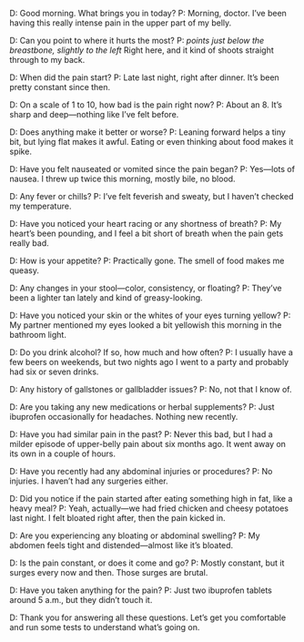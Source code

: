 D: Good morning. What brings you in today? P: Morning, doctor. I’ve been having
this really intense pain in the upper part of my belly.

D: Can you point to where it hurts the most? P: _points just below the
breastbone, slightly to the left_ Right here, and it kind of shoots straight
through to my back.

D: When did the pain start? P: Late last night, right after dinner. It’s been
pretty constant since then.

D: On a scale of 1 to 10, how bad is the pain right now? P: About an 8. It’s
sharp and deep—nothing like I’ve felt before.

D: Does anything make it better or worse? P: Leaning forward helps a tiny bit,
but lying flat makes it awful. Eating or even thinking about food makes it
spike.

D: Have you felt nauseated or vomited since the pain began? P: Yes—lots of
nausea. I threw up twice this morning, mostly bile, no blood.

D: Any fever or chills? P: I’ve felt feverish and sweaty, but I haven’t checked
my temperature.

D: Have you noticed your heart racing or any shortness of breath? P: My heart’s
been pounding, and I feel a bit short of breath when the pain gets really bad.

D: How is your appetite? P: Practically gone. The smell of food makes me queasy.

D: Any changes in your stool—color, consistency, or floating? P: They’ve been a
lighter tan lately and kind of greasy-looking.

D: Have you noticed your skin or the whites of your eyes turning yellow? P: My
partner mentioned my eyes looked a bit yellowish this morning in the bathroom
light.

D: Do you drink alcohol? If so, how much and how often? P: I usually have a few
beers on weekends, but two nights ago I went to a party and probably had six or
seven drinks.

D: Any history of gallstones or gallbladder issues? P: No, not that I know of.

D: Are you taking any new medications or herbal supplements? P: Just ibuprofen
occasionally for headaches. Nothing new recently.

D: Have you had similar pain in the past? P: Never this bad, but I had a milder
episode of upper-belly pain about six months ago. It went away on its own in a
couple of hours.

D: Have you recently had any abdominal injuries or procedures? P: No injuries. I
haven’t had any surgeries either.

D: Did you notice if the pain started after eating something high in fat, like a
heavy meal? P: Yeah, actually—we had fried chicken and cheesy potatoes last
night. I felt bloated right after, then the pain kicked in.

D: Are you experiencing any bloating or abdominal swelling? P: My abdomen feels
tight and distended—almost like it’s bloated.

D: Is the pain constant, or does it come and go? P: Mostly constant, but it
surges every now and then. Those surges are brutal.

D: Have you taken anything for the pain? P: Just two ibuprofen tablets around 5
a.m., but they didn’t touch it.

D: Thank you for answering all these questions. Let’s get you comfortable and
run some tests to understand what’s going on.
